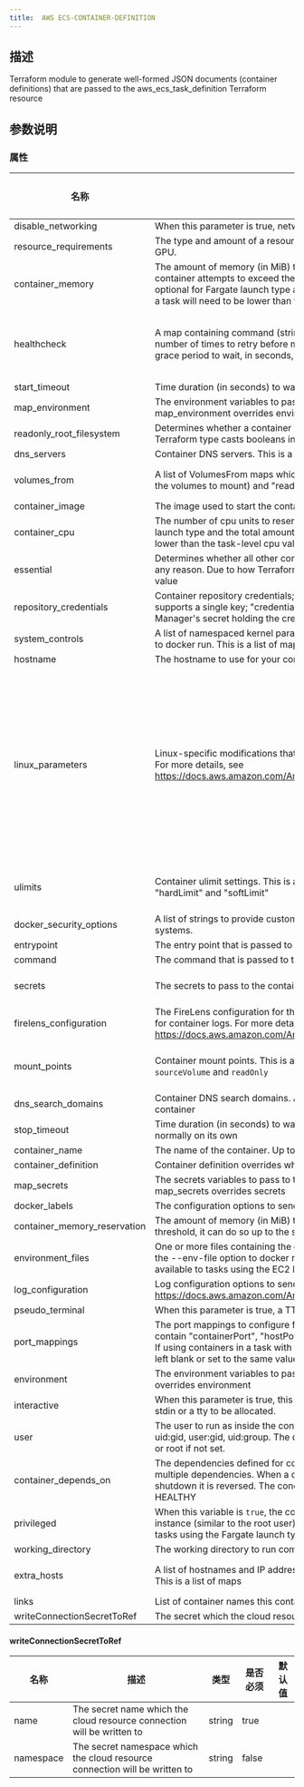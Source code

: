 ```yaml
---
title:  AWS ECS-CONTAINER-DEFINITION
---
```


## 描述

Terraform module to generate well-formed JSON documents (container definitions) that are passed to the  aws_ecs_task_definition Terraform resource

## 参数说明


### 属性

 名称 | 描述 | 类型 | 是否必须 | 默认值 
 ------------ | ------------- | ------------- | ------------- | ------------- 
 disable_networking | When this parameter is true, networking is disabled within the container. | bool | false |  
 resource_requirements | The type and amount of a resource to assign to a container. The only supported resource is a GPU. | list(object({\n    type  = string\n    value = string\n  })) | false |  
 container_memory | The amount of memory (in MiB) to allow the container to use. This is a hard limit, if the container attempts to exceed the container_memory, the container is killed. This field is optional for Fargate launch type and the total amount of container_memory of all containers in a task will need to be lower than the task memory value | number | false |  
 healthcheck | A map containing command (string), timeout, interval (duration in seconds), retries (1-10, number of times to retry before marking container unhealthy), and startPeriod (0-300, optional grace period to wait, in seconds, before failed healthchecks count toward retries) | object({\n    command     = list(string)\n    retries     = number\n    timeout     = number\n    interval    = number\n    startPeriod = number\n  }) | false |  
 start_timeout | Time duration (in seconds) to wait before giving up on resolving dependencies for a container | number | false |  
 map_environment | The environment variables to pass to the container. This is a map of string: {key: value}. map_environment overrides environment | map(string) | false |  
 readonly_root_filesystem | Determines whether a container is given read-only access to its root filesystem. Due to how Terraform type casts booleans in json it is required to double quote this value | bool | false |  
 dns_servers | Container DNS servers. This is a list of strings specifying the IP addresses of the DNS servers | list(string) | false |  
 volumes_from | A list of VolumesFrom maps which contain "sourceContainer" (name of the container that has the volumes to mount) and "readOnly" (whether the container can write to the volume) | list(object({\n    sourceContainer = string\n    readOnly        = bool\n  })) | false |  
 container_image | The image used to start the container. Images in the Docker Hub registry available by default | string | true |  
 container_cpu | The number of cpu units to reserve for the container. This is optional for tasks using Fargate launch type and the total amount of container_cpu of all containers in a task will need to be lower than the task-level cpu value | number | false |  
 essential | Determines whether all other containers in a task are stopped, if this container fails or stops for any reason. Due to how Terraform type casts booleans in json it is required to double quote this value | bool | false |  
 repository_credentials | Container repository credentials; required when using a private repo.  This map currently supports a single key; "credentialsParameter", which should be the ARN of a Secrets Manager's secret holding the credentials | map(string) | false |  
 system_controls | A list of namespaced kernel parameters to set in the container, mapping to the --sysctl option to docker run. This is a list of maps: { namespace = "", value = ""} | list(map(string)) | false |  
 hostname | The hostname to use for your container. | string | false |  
 linux_parameters | Linux-specific modifications that are applied to the container, such as Linux kernel capabilities. For more details, see https://docs.aws.amazon.com/AmazonECS/latest/APIReference/API_LinuxParameters.html | object({\n    capabilities = object({\n      add  = list(string)\n      drop = list(string)\n    })\n    devices = list(object({\n      containerPath = string\n      hostPath      = string\n      permissions   = list(string)\n    }))\n    initProcessEnabled = bool\n    maxSwap            = number\n    sharedMemorySize   = number\n    swappiness         = number\n    tmpfs = list(object({\n      containerPath = string\n      mountOptions  = list(string)\n      size          = number\n    }))\n  }) | false |  
 ulimits | Container ulimit settings. This is a list of maps, where each map should contain "name", "hardLimit" and "softLimit" | list(object({\n    name      = string\n    hardLimit = number\n    softLimit = number\n  })) | false |  
 docker_security_options | A list of strings to provide custom labels for SELinux and AppArmor multi-level security systems. | list(string) | false |  
 entrypoint | The entry point that is passed to the container | list(string) | false |  
 command | The command that is passed to the container | list(string) | false |  
 secrets | The secrets to pass to the container. This is a list of maps | list(object({\n    name      = string\n    valueFrom = string\n  })) | false |  
 firelens_configuration | The FireLens configuration for the container. This is used to specify and configure a log router for container logs. For more details, see https://docs.aws.amazon.com/AmazonECS/latest/APIReference/API_FirelensConfiguration.html | object({\n    type    = string\n    options = map(string)\n  }) | false |  
 mount_points | Container mount points. This is a list of maps, where each map should contain `containerPath`, `sourceVolume` and `readOnly` | list(object({\n    containerPath = string\n    sourceVolume  = string\n    readOnly      = bool\n  })) | false |  
 dns_search_domains | Container DNS search domains. A list of DNS search domains that are presented to the container | list(string) | false |  
 stop_timeout | Time duration (in seconds) to wait before the container is forcefully killed if it doesn't exit normally on its own | number | false |  
 container_name | The name of the container. Up to 255 characters ([a-z], [A-Z], [0-9], -, _ allowed) | string | true |  
 container_definition | Container definition overrides which allows for extra keys or overriding existing keys. | map(any) | false |  
 map_secrets | The secrets variables to pass to the container. This is a map of string: {key: value}. map_secrets overrides secrets | map(string) | false |  
 docker_labels | The configuration options to send to the `docker_labels` | map(string) | false |  
 container_memory_reservation | The amount of memory (in MiB) to reserve for the container. If container needs to exceed this threshold, it can do so up to the set container_memory hard limit | number | false |  
 environment_files | One or more files containing the environment variables to pass to the container. This maps to the --env-file option to docker run. The file must be hosted in Amazon S3. This option is only available to tasks using the EC2 launch type. This is a list of maps | list(object({\n    value = string\n    type  = string\n  })) | false |  
 log_configuration | Log configuration options to send to a custom log driver for the container. For more details, see https://docs.aws.amazon.com/AmazonECS/latest/APIReference/API_LogConfiguration.html | any | false |  
 pseudo_terminal | When this parameter is true, a TTY is allocated.  | bool | false |  
 port_mappings | The port mappings to configure for the container. This is a list of maps. Each map should contain "containerPort", "hostPort", and "protocol", where "protocol" is one of "tcp" or "udp". If using containers in a task with the awsvpc or host network mode, the hostPort can either be left blank or set to the same value as the containerPort | list(object({\n    containerPort = number\n    hostPort      = number\n    protocol      = string\n  })) | false |  
 environment | The environment variables to pass to the container. This is a list of maps. map_environment overrides environment | list(object({\n    name  = string\n    value = string\n  })) | false |  
 interactive | When this parameter is true, this allows you to deploy containerized applications that require stdin or a tty to be allocated. | bool | false |  
 user | The user to run as inside the container. Can be any of these formats: user, user:group, uid, uid:gid, user:gid, uid:group. The default (null) will use the container's configured `USER` directive or root if not set. | string | false |  
 container_depends_on | The dependencies defined for container startup and shutdown. A container can contain multiple dependencies. When a dependency is defined for container startup, for container shutdown it is reversed. The condition can be one of START, COMPLETE, SUCCESS or HEALTHY | list(object({\n    containerName = string\n    condition     = string\n  })) | false |  
 privileged | When this variable is `true`, the container is given elevated privileges on the host container instance (similar to the root user). This parameter is not supported for Windows containers or tasks using the Fargate launch type. | bool | false |  
 working_directory | The working directory to run commands inside the container | string | false |  
 extra_hosts | A list of hostnames and IP address mappings to append to the /etc/hosts file on the container. This is a list of maps | list(object({\n    ipAddress = string\n    hostname  = string\n  })) | false |  
 links | List of container names this container can communicate with without port mappings | list(string) | false |  
 writeConnectionSecretToRef | The secret which the cloud resource connection will be written to | [writeConnectionSecretToRef](#writeConnectionSecretToRef) | false |  


#### writeConnectionSecretToRef

 名称 | 描述 | 类型 | 是否必须 | 默认值 
 ------------ | ------------- | ------------- | ------------- | ------------- 
 name | The secret name which the cloud resource connection will be written to | string | true |  
 namespace | The secret namespace which the cloud resource connection will be written to | string | false |  
